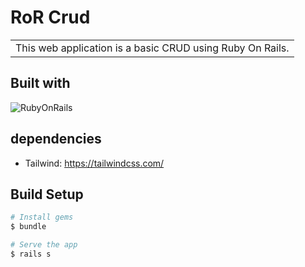 
# RoR Crud
<table>
<tr>
<td>
  This web application is a basic CRUD using Ruby On Rails.
</td>
</tr>
</table>

## Built with 

![RubyOnRails](https://img.shields.io/badge/Ruby&nbsp;On&nbsp;Rails-16181D.svg?style=for-the-badge&logo=rubyonrails&logoColor=red)

## dependencies

- Tailwind: https://tailwindcss.com/

## Build Setup

```bash
# Install gems
$ bundle

# Serve the app
$ rails s
